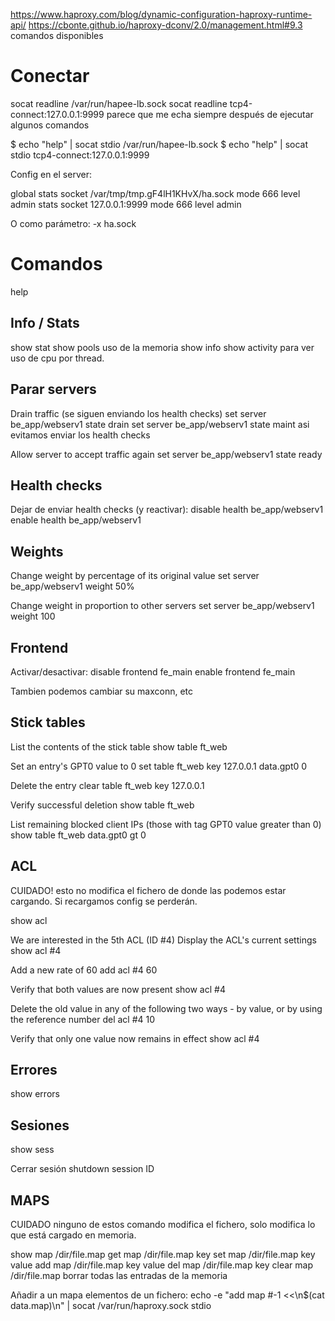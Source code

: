 https://www.haproxy.com/blog/dynamic-configuration-haproxy-runtime-api/
https://cbonte.github.io/haproxy-dconv/2.0/management.html#9.3
  comandos disponibles

# Conectar
socat readline /var/run/hapee-lb.sock
socat readline tcp4-connect:127.0.0.1:9999
  parece que me echa siempre después de ejecutar algunos comandos

$ echo "help" | socat stdio /var/run/hapee-lb.sock
$ echo "help" | socat stdio tcp4-connect:127.0.0.1:9999

Config en el server:

global
  stats socket /var/tmp/tmp.gF4lH1KHvX/ha.sock mode 666 level admin
  stats socket 127.0.0.1:9999 mode 666 level admin

O como parámetro:
-x ha.sock


# Comandos
help

## Info / Stats
show stat
show pools
  uso de la memoria
show info
show activity
  para ver uso de cpu por thread.


## Parar servers
Drain traffic (se siguen enviando los health checks)
set server be_app/webserv1 state drain
set server be_app/webserv1 state maint
  asi evitamos enviar los health checks

Allow server to accept traffic again
set server be_app/webserv1 state ready


## Health checks
Dejar de enviar health checks (y reactivar):
disable health be_app/webserv1
enable health be_app/webserv1


## Weights
Change weight by percentage of its original value
set server be_app/webserv1 weight 50%

Change weight in proportion to other servers
set server be_app/webserv1 weight 100


## Frontend
Activar/desactivar:
disable frontend fe_main
enable frontend fe_main

Tambien podemos cambiar su maxconn, etc


## Stick tables
List the contents of the stick table
show table ft_web

Set an entry's GPT0 value to 0
set table ft_web key 127.0.0.1 data.gpt0 0

Delete the entry
clear table ft_web key 127.0.0.1

Verify successful deletion
show table ft_web

List remaining blocked client IPs (those with tag GPT0 value greater than 0)
show table ft_web data.gpt0 gt 0


## ACL
CUIDADO! esto no modifica el fichero de donde las podemos estar cargando.
Si recargamos config se perderán.

show acl

We are interested in the 5th ACL (ID #4)
Display the ACL's current settings
show acl #4

Add a new rate of 60
add acl #4 60

Verify that both values are now present
show acl #4

Delete the old value in any of the following two ways - by value, or by using the reference number
del acl #4 10

Verify that only one value now remains in effect
show acl #4


## Errores
show errors


## Sesiones
show sess

Cerrar sesión
shutdown session ID


## MAPS
CUIDADO ninguno de estos comando modifica el fichero, solo modifica lo que está cargado en memoria.

show map /dir/file.map
get map /dir/file.map key
set map /dir/file.map key value
add map /dir/file.map key value
del map /dir/file.map key
clear map /dir/file.map
  borrar todas las entradas de la memoria

Añadir a un mapa elementos de un fichero:
echo -e "add map #-1 <<\n$(cat data.map)\n" | socat /var/run/haproxy.sock stdio
